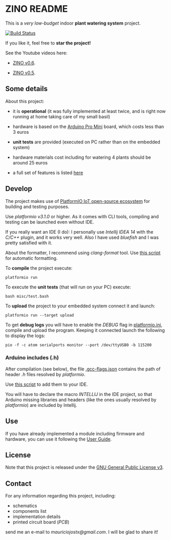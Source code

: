 # ZINO README

This is a _very low-budget_ indoor **plant watering system** project. 

[![Build Status](https://api.travis-ci.org/mauriciojost/zino-arduino.svg)](https://travis-ci.org/mauriciojost/zino-arduino)

If you like it, feel free to **star the project!**

See the Youtube videos here: 

- [ZINO v0.6](https://youtu.be/Y1kThF5C82E).

- [ZINO v0.5](https://youtu.be/keEHZ9MFcKU).

## Some details

About this project:

- it is **operational** (it was fully implemented at least twice, and is right now running at home taking care of my small basil)

- hardware is based on the [Arduino Pro Mini](https://www.arduino.cc/en/Main/ArduinoBoardProMini) board, which costs less than 3 euros

- **unit tests** are provided (executed on PC rather than on the embedded system)

- hardware materials cost including for watering 4 plants should be around 25 euros

- a full set of features is listed [here](USER-GUIDE.md)

## Develop

The project makes use of [PlatformIO IoT open-source ecosystem](http://platformio.org/) for building and testing purposes.

Use _platformio v3.1.0_ or higher. As it comes with CLI tools, compiling and testing can be launched even without IDE.

If you really want an IDE (I do): I personally use _Intellij IDEA 14_ with the _C/C++_ plugin, and it works very well. Also I have used _bluefish_ and I was pretty satisfied with it.

About the formatter, I recommend using _clang-format_ tool. Use [this script](misc/format.bash) for automatic formatting.

To **compile** the project execute: 

```
platformio run
```

To execute the **unit tests** (that will run on your PC) execute: 

```
bash misc/test.bash
```

To **upload** the project to your embedded system connect it and launch: 

```
platformio run --target upload
```

To get **debug logs** you will have to enable the _DEBUG_ flag in [platformio.ini](platformio.ini), compile and upload the program. Keeping it connected launch the following to display the logs:

```
pio -f -c atom serialports monitor --port /dev/ttyUSB0 -b 115200
```

### Arduino includes (.h)

After compilation (see below), the file [.gcc-flags.json](.gcc-flags.json) contains the path of header _.h_ files resolved by _platformio_.

Use [this script](misc/generate-list-of-includes.bash) to add them to your IDE.

You will have to declare the macro _INTELLIJ_ in the IDE project, so that Arduino missing libraries and headers (like the ones usually resolved by _platformio_) are included by Intellij.

## Use

If you have already implemented a module including firmware and hardware, you can use it following the [User Guide](USER-GUIDE.md). 

## License

Note that this project is released under the [GNU General Public License v3](https://www.gnu.org/licenses/gpl.txt). 

## Contact

For any information regarding this project, including:

- schematics
- components list 
- implementation details
- printed circuit board (_PCB_)
 
send me an e-mail to _mauriciojostx@gmail.com_. I will be glad to share it!


